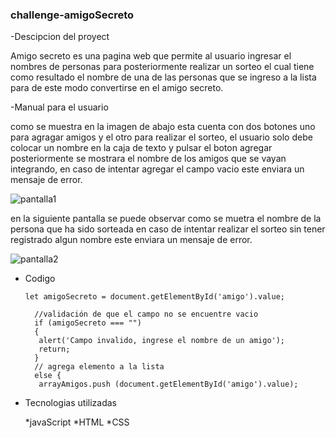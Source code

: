 ### challenge-amigoSecreto

 -Descipcion del proyect 
 
Amigo secreto es una pagina web que permite al usuario ingresar el nombres de personas para posteriormente realizar un sorteo el cual tiene como resultado el nombre de una de las personas que se ingreso a la lista para de este modo convertirse en el amigo secreto. 

-Manual para el usuario 

como se muestra en la imagen de abajo esta cuenta con dos botones uno para agragar amigos y el otro para realizar el sorteo, el usuario solo debe colocar un nombre en la caja de texto y pulsar el boton agregar posteriormente se mostrara el nombre de los amigos que se vayan integrando, en caso de intentar agregar el campo vacio este enviara un mensaje de error.

![pantalla1](https://github.com/user-attachments/assets/1b1817b5-0246-4f0f-93f7-129109c8cb83)

en la siguiente pantalla se puede observar como se muetra el nombre de la persona que ha sido sorteada en caso de intentar realizar el sorteo sin tener registrado algun nombre este enviara un mensaje de error. 

![pantalla2](https://github.com/user-attachments/assets/a3b8f2f4-9ccf-41ce-b4e5-7f697896ef76)

- Codigo

  ```
  let amigoSecreto = document.getElementById('amigo').value;

    //validación de que el campo no se encuentre vacio
    if (amigoSecreto === "") 
    {
     alert('Campo invalido, ingrese el nombre de un amigo');
     return; 
    }
    // agrega elemento a la lista 
    else {
     arrayAmigos.push (document.getElementById('amigo').value);
  ```

- Tecnologias utilizadas
  
  *javaScript
  *HTML
  *CSS


